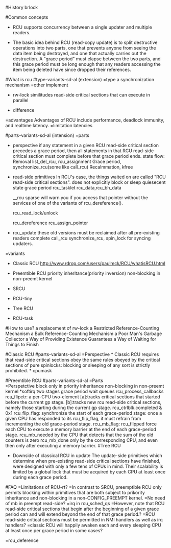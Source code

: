 #History
brlock

#Common concepts
* RCU supports concurrency between a single updater and multiple readers.

* The basic idea behind RCU (read-copy update) is to split destructive
operations into two parts, one that prevents anyone from seeing the data
item being destroyed, and one that actually carries out the destruction.
A "grace period" must elapse between the two parts, and this grace period
must be long enough that any readers accessing the item being deleted have 
since dropped their references.


#What is rcu
#type-variants-sd-al (extension)
=type
a synchronization mechanism 
=other implement
* rw-lock similitudes 
	read-side critical sections that can execute in parallel

* difference

=advantages 
Advantages of RCU include performance, deadlock immunity, and realtime latency.
=limitation
latencies


#parts-variants-sd-al (intension)
=parts
* perspective
	if any statement in a given RCU read-side critical section precedes a grace period, then all statements in that RCU read-side critical section must complete before that grace period ends.
	state flow: 
	Removal  list_del_rcu, rcu_assignment
	Grace period, synchronize_rcu(some like call_rcu)
	Recalmmation, kfree

* read-side primitives
	In RCU's case, the things waited on are called "RCU read-side critical sections".
	does not explicitly block or sleep
	quiesecent state
	grace period
	rcu_tasklet
	rcu_data,rcu_bh_data

	__rcu sparse will warn you if you access that pointer without the services of one of the variants of rcu_dereference().

	rcu_read_lock/unlock

	rcu_dereference
	rcu_assign_pointer

* rcu_update
	these old versions must be reclaimed after all pre-existing readers complete
	call_rcu
	synchronize_rcu, spin_lock for syncing updaters.

=variants
* Classic RCU
	http://www.rdrop.com/users/paulmck/RCU/whatisRCU.html
* Preemtible RCU
	priority inheritance(priority inversion)
	non-blocking in non-preemt kernel

* SRCU
* RCU-tiny
* Tree RCU
* RCU-task


#How to use?
a replacement of rw-lock
a Restricted Reference-Counting Mechanism 
a Bulk Reference-Counting Mechanism
a Poor Man's Garbage Collector
a Way of Providing Existence Guarantees
a Way of Waiting for Things to Finish


#Classic RCU
#parts-variants-sd-al
=Perspective
	* Classic RCU requires that read-side critical sections obey the same rules obeyed by the critical sections of pure spinlocks: blocking or sleeping of any sort is strictly prohibited.
	* cpumask

#Preemtible RCU
#parts-variants-sd-al
=Parts	
*Perspetctive
	block only in priority inheritance non-blocking in non-preemt kernel
*softirq
	two stages grace period
	wait queues
	rcu_process_callbacks
	rcu_flipctr: a per-CPU two-element
		[a]:tracks critical sections that started before the current gp stage.
		[b]:tracks new rcu read-side critical sections, namely those starting during the current gp stage.
	rcu_ctrlblk.completed & 0x1
	rcu_flip_flag: synchronize the start of each grace-period stage: once a given CPU has responded to its rcu_flip_flag, it must refrain from incrementing the old grace-period stage. 
	rcu_mb_flag: rcu_flipped  force each CPU to execute a memory barrier at the end of each grace-period stage.
				rcu_mb_needed by the CPU that detects that the sum of the old counters is zero
				 rcu_mb_done only by the corresponding CPU, and even then only after executing a memory barrier.
#Tree RCU
* Downside of classical RCU in update
The update-side primitives which determine when pre-existing read-side critical sections have finished, 
	were designed with only a few tens of CPUs in mind.
Their scalability is limited by a global lock that must be acquired by each CPU at least once during each grace period.


#FAQ
=Limitations of RCU-rt?
=In contrast to SRCU, preemptible RCU only permits blocking within primitives that are both subject to prikority inheritance and non-blocking in a non-CONFIG_PREEMPT kernel.
=No need of mb in preempt read-side?
=irq in rcu_sched_qs
=However, note that RCU read-side critical sections that begin after the beginning of a given grace period can and will extend beyond the end of that grace period.?
=RCU read-side critical sections must be permitted in NMI handlers as well as irq handlers?
=classic RCU will happily awaken each and every sleeping CPU at least once per grace period in some cases?

=rcu_deference

